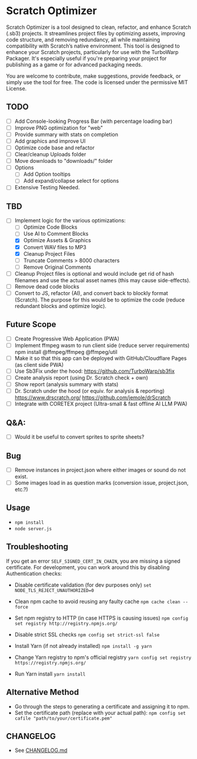 # Scratch Optimizer
Scratch Optimizer is a tool designed to clean, refactor, and enhance Scratch (.sb3) projects. It streamlines 
project files by optimizing assets, improving code structure, and removing redundancy, all while maintaining 
compatibility with Scratch’s native environment. This tool is designed to enhance your Scratch projects, 
particularly for use with the TurboWarp Packager. It's especially useful if you're preparing your project 
for publishing as a game or for advanced packaging needs.

You are welcome to contribute, make suggestions, provide feedback, or simply use the tool for free. 
The code is licensed under the permissive MIT License.

## TODO
- [ ] Add Console-looking Progress Bar (with percentage loading bar)
- [ ] Improve PNG optimization for "web"
- [ ] Provide summary with stats on completion
- [ ] Add graphics and improve UI
- [ ] Optimize code base and refactor
- [ ] Clear/cleanup Uploads folder
- [ ] Move downloads to "downloads/" folder
- [ ] Options
  - [ ] Add Option tooltips
  - [ ] Add expand/collapse select for options
- [ ] Extensive Testing Needed.
  
## TBD
- [ ] Implement logic for the various optimizations: 
  - [ ] Optimize Code Blocks
  - [ ] Use AI to Comment Blocks
  - [x] Optimize Assets & Graphics
  - [x] Convert WAV files to MP3
  - [x] Cleanup Project Files
  - [ ] Truncate Comments > 8000 characters
  - [ ] Remove Original Comments 
- [ ] Cleanup Project files is optional and would include get rid of hash filenames and 
      use the actual asset names (this may cause side-effects).
- [ ] Remove dead code blocks
- [ ] Convert to JS, refactor (AI), and convert back to blockly format (Scratch).
      The purpose for this would be to optimize the code (reduce redundant blocks and optimize logic).

## Future Scope
- [ ] Create Progressive Web Application (PWA)
- [ ] Implement ffmpeg wasm to run client side (reduce server requirements)
  npm install @ffmpeg/ffmpeg @ffmpeg/util
- [ ] Make it so that this app can be deployed with GitHub/Cloudflare Pages (as client side PWA)
- [ ] Use Sb3Fix under the hood:
  https://github.com/TurboWarp/sb3fix
- [ ] Create analysis report (using Dr. Scratch check + own)
- [ ] Show report (analysis summary with stats)
- [ ] Dr. Scratch under the hood (or equiv. for analysis & reporting)
  https://www.drscratch.org/
  https://github.com/jemole/drScratch
- [ ] Integrate with CORETEX project (Ultra-small & fast offline AI LLM PWA)

## Q&A:
- [ ] Would it be useful to convert sprites to sprite sheets?

## Bug
- [ ] Remove instances in project.json where either images or sound do not exist.
- [ ] Some images load in as question marks (conversion issue, project.json, etc.?) 

## Usage
- `npm install`
- `node server.js`

## Troubleshooting
If you get an error `SELF_SIGNED_CERT_IN_CHAIN`, you are missing a signed certificate. For development, you can 
work around this by disabling Authentication checks:

- Disable certificate validation (for dev purposes only)
  `set NODE_TLS_REJECT_UNAUTHORIZED=0`

- Clean npm cache to avoid reusing any faulty cache
  `npm cache clean --force`

- Set npm registry to HTTP (in case HTTPS is causing issues)
  `npm config set registry http://registry.npmjs.org/`

- Disable strict SSL checks
  `npm config set strict-ssl false`

- Install Yarn (if not already installed)
  `npm install -g yarn`

- Change Yarn registry to npm's official registry
  `yarn config set registry https://registry.npmjs.org/`

- Run Yarn install
  `yarn install`

## Alternative Method
- Go through the steps to generating a certificate and assigning it to npm.
- Set the certificate path (replace with your actual path):
  `npm config set cafile "path/to/your/certificate.pem"`

## CHANGELOG
- See [CHANGELOG.md](CHANGELOG.md)